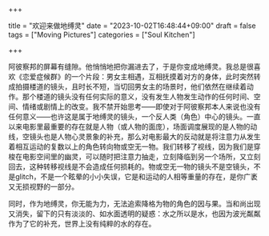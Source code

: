 +++

title = "欢迎来做地缚灵"
date = "2023-10-02T16:48:44+09:00"
draft = false
tags = ["Moving Pictures"]
categories = ["Soul Kitchen"]

+++

阿彼察邦的屏幕有缝隙。他悄悄地把你漏进去了，于是你变成地缚灵。我总是很喜欢《恋爱症候群》的一个片段：男女主相遇，互相抚摸着对方的身体，此时突然转成拍摄楼道的镜头，且时长不短，当切回男女主的场景时，他们依然在继续着动作。那个楼道的镜头没有任何实际的意义，没有发生人物发生动作的任何时间、空间、情绪或剧情上的改变。我不禁开始思考——即使对于阿彼察邦本人来说也没有任何意义——也许这是属于地缚灵的镜头，一个反人类（角色）中心的镜头。一直以来电影里最重要的存在就是人物（或人物的面庞），场面调度展现的是人物的动线，空镜头也是人物心灵景象的补充，那么对电影最大的反动就是将注意力从发生着相互运动的复数以上的角色转向物或空无一物。我们转移了视线，因为我们是穿梭在电影空间里的幽灵，可以随时把注意力抽走，立刻降临到另一个场所，又立刻回去，这种转移视线是不会造成任何损耗的。物或空无一物的镜头不是空镜头，不是glitch，不是一个眩晕的小小失误，它是和运动的人相等重量的存在，是你广袤又无损视野的一部分。

同时，作为地缚灵，你无能为力，无法追索降格为物的角色的因与果。当和尚出现又消失，留下的只有淡淡的、如水面透明的疑惑：水之所以是水，也因为波光粼粼作为了它的补充，世界上没有纯粹的水的存在。


